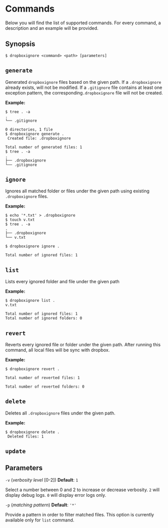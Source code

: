 # Commands

Below you will find the list of supported commands. For every command, a description and an example will be provided.

## Synopsis

```shell
$ dropboxignore <command> <path> [parameters]
```

## `generate`

Generated `dropboxignore` files based on the given path. If a `.dropboxignore` already exists, will not be modified. If a `.gitignore` file contains at least one exception pattern, the corresponding`.dropboxignore` file will not be created.

**Example:**

```shell
$ tree . -a
.
└── .gitignore

0 directories, 1 file
$ dropboxignore generate .
 Created file: .dropboxignore 

Total number of generated files: 1 
$ tree . -a
.
├── .dropboxignore
└── .gitignore
```

## `ignore`

Ignores all matched folder or files under the given path using existing `.dropboxignore` files.

**Example:**

```shell
$ echo '*.txt' > .dropboxignore 
$ touch v.txt
$ tree . -a
.
├── .dropboxignore
└── v.txt

$ dropboxignore ignore .

Total number of ignored files: 1 

```

## `list`

Lists every ignored folder and file under the given path

**Example:**

```shell
$ dropboxignore list .  
v.txt

Total number of ignored files: 1
Total number of ignored folders: 0 
```

## `revert`

Reverts every ignored file or folder under the given path. After running this command, all local files will be sync with dropbox.

**Example:**

```shell
$ dropboxignore revert .

Total number of reverted files: 1 

Total number of reverted folders: 0
```

## `delete`

Deletes all `.dropboxignore` files under the given path.

**Example:**

```shell
$ dropboxignore delete .
 Deleted files: 1
```

## `update`

## Parameters

`-v` (_verbosity level_ [0-2]) **Default**: `1`

Select a number between 0 and 2 to increase or decrease verbosity. `2` will display debug logs. `0` will display error logs only.

`-p` (_matching pattern_) **Default**: `'*'`

Provide a pattern in order to filter matched files. This option is currently available only for `list` command.